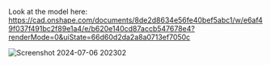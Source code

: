 Look at the model here: https://cad.onshape.com/documents/8de2d8634e56fe40bef5abc1/w/e6af49f037f491bc2f89e1a4/e/b620e140cd87accb547678e4?renderMode=0&uiState=66d60d2da2a8a0713ef7050c

![Screenshot 2024-07-06 202302](https://github.com/user-attachments/assets/00c74270-684d-40b8-8b75-233c0bca231f)
